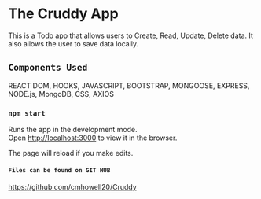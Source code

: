 # The Cruddy App

This is a Todo app that allows users to Create, Read, Update, Delete data. It also allows the user to save data locally.

## `Components Used`

REACT DOM, HOOKS, JAVASCRIPT, BOOTSTRAP, MONGOOSE, EXPRESS, NODE.js, MongoDB, CSS, AXIOS

### `npm start`

Runs the app in the development mode.\
Open [http://localhost:3000](http://localhost:3000) to view it in the browser.

The page will reload if you make edits.

#### `Files can be found on GIT HUB`
https://github.com/cmhowell20/Cruddy